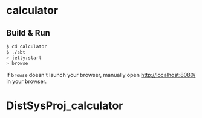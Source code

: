 # calculator #

## Build & Run ##

```sh
$ cd calculator
$ ./sbt
> jetty:start
> browse
```

If `browse` doesn't launch your browser, manually open [http://localhost:8080/](http://localhost:8080/) in your browser.
# DistSysProj_calculator
